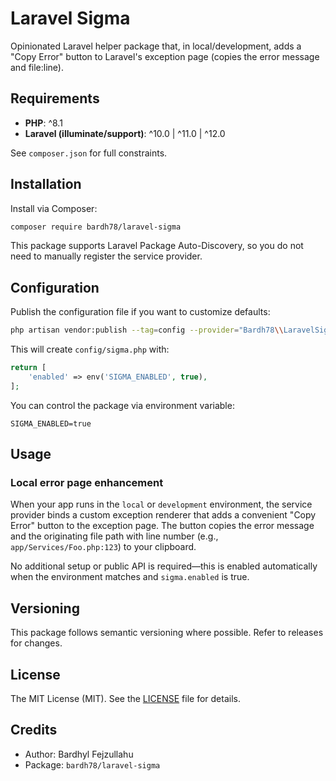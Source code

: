 # Laravel Sigma

Opinionated Laravel helper package that, in local/development, adds a "Copy Error" button to Laravel's exception page (copies the error message and file:line).

## Requirements
- **PHP**: ^8.1
- **Laravel (illuminate/support)**: ^10.0 | ^11.0 | ^12.0

See `composer.json` for full constraints.

## Installation
Install via Composer:

```bash
composer require bardh78/laravel-sigma
```

This package supports Laravel Package Auto-Discovery, so you do not need to manually register the service provider.

## Configuration
Publish the configuration file if you want to customize defaults:

```bash
php artisan vendor:publish --tag=config --provider="Bardh78\\LaravelSigma\\LaravelSigmaServiceProvider"
```

This will create `config/sigma.php` with:

```php
return [
    'enabled' => env('SIGMA_ENABLED', true),
];
```

You can control the package via environment variable:

```env
SIGMA_ENABLED=true
```

## Usage
### Local error page enhancement
When your app runs in the `local` or `development` environment, the service provider binds a custom exception renderer that adds a convenient "Copy Error" button to the exception page. The button copies the error message and the originating file path with line number (e.g., `app/Services/Foo.php:123`) to your clipboard.

No additional setup or public API is required—this is enabled automatically when the environment matches and `sigma.enabled` is true.

## Versioning
This package follows semantic versioning where possible. Refer to releases for changes.

## License
The MIT License (MIT). See the [LICENSE](LICENSE) file for details.

## Credits
- Author: Bardhyl Fejzullahu
- Package: `bardh78/laravel-sigma`
